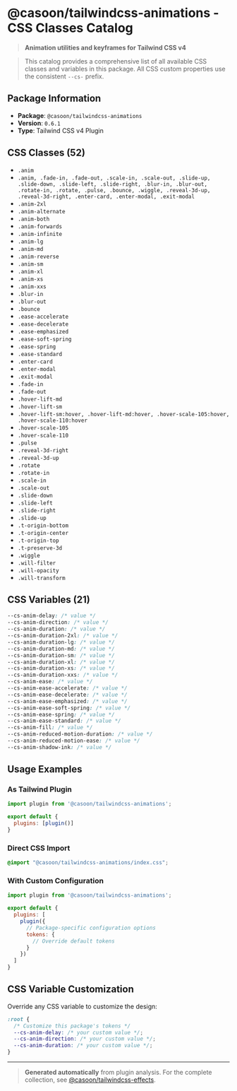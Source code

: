 # @casoon/tailwindcss-animations - CSS Classes Catalog

> **Animation utilities and keyframes for Tailwind CSS v4**

> This catalog provides a comprehensive list of all available CSS classes and variables in this package. All CSS custom properties use the consistent `--cs-` prefix.

## Package Information

- **Package**: `@casoon/tailwindcss-animations`
- **Version**: `0.6.1`
- **Type**: Tailwind CSS v4 Plugin

## CSS Classes (52)

- `.anim`
- `.anim, .fade-in, .fade-out, .scale-in, .scale-out, .slide-up, .slide-down, .slide-left, .slide-right, .blur-in, .blur-out, .rotate-in, .rotate, .pulse, .bounce, .wiggle, .reveal-3d-up, .reveal-3d-right, .enter-card, .enter-modal, .exit-modal`
- `.anim-2xl`
- `.anim-alternate`
- `.anim-both`
- `.anim-forwards`
- `.anim-infinite`
- `.anim-lg`
- `.anim-md`
- `.anim-reverse`
- `.anim-sm`
- `.anim-xl`
- `.anim-xs`
- `.anim-xxs`
- `.blur-in`
- `.blur-out`
- `.bounce`
- `.ease-accelerate`
- `.ease-decelerate`
- `.ease-emphasized`
- `.ease-soft-spring`
- `.ease-spring`
- `.ease-standard`
- `.enter-card`
- `.enter-modal`
- `.exit-modal`
- `.fade-in`
- `.fade-out`
- `.hover-lift-md`
- `.hover-lift-sm`
- `.hover-lift-sm:hover, .hover-lift-md:hover, .hover-scale-105:hover, .hover-scale-110:hover`
- `.hover-scale-105`
- `.hover-scale-110`
- `.pulse`
- `.reveal-3d-right`
- `.reveal-3d-up`
- `.rotate`
- `.rotate-in`
- `.scale-in`
- `.scale-out`
- `.slide-down`
- `.slide-left`
- `.slide-right`
- `.slide-up`
- `.t-origin-bottom`
- `.t-origin-center`
- `.t-origin-top`
- `.t-preserve-3d`
- `.wiggle`
- `.will-filter`
- `.will-opacity`
- `.will-transform`

## CSS Variables (21)

```css
--cs-anim-delay: /* value */
--cs-anim-direction: /* value */
--cs-anim-duration: /* value */
--cs-anim-duration-2xl: /* value */
--cs-anim-duration-lg: /* value */
--cs-anim-duration-md: /* value */
--cs-anim-duration-sm: /* value */
--cs-anim-duration-xl: /* value */
--cs-anim-duration-xs: /* value */
--cs-anim-duration-xxs: /* value */
--cs-anim-ease: /* value */
--cs-anim-ease-accelerate: /* value */
--cs-anim-ease-decelerate: /* value */
--cs-anim-ease-emphasized: /* value */
--cs-anim-ease-soft-spring: /* value */
--cs-anim-ease-spring: /* value */
--cs-anim-ease-standard: /* value */
--cs-anim-fill: /* value */
--cs-anim-reduced-motion-duration: /* value */
--cs-anim-reduced-motion-ease: /* value */
--cs-anim-shadow-ink: /* value */
```

## Usage Examples

### As Tailwind Plugin
```js
import plugin from '@casoon/tailwindcss-animations';

export default {
  plugins: [plugin()]
}
```

### Direct CSS Import
```css
@import "@casoon/tailwindcss-animations/index.css";
```

### With Custom Configuration
```js
import plugin from '@casoon/tailwindcss-animations';

export default {
  plugins: [
    plugin({
      // Package-specific configuration options
      tokens: {
        // Override default tokens
      }
    })
  ]
}
```

## CSS Variable Customization

Override any CSS variable to customize the design:

```css
:root {
  /* Customize this package's tokens */
  --cs-anim-delay: /* your custom value */;
  --cs-anim-direction: /* your custom value */;
  --cs-anim-duration: /* your custom value */;
}
```

---

> **Generated automatically** from plugin analysis. For the complete collection, see [@casoon/tailwindcss-effects](https://www.npmjs.com/package/@casoon/tailwindcss-effects).

